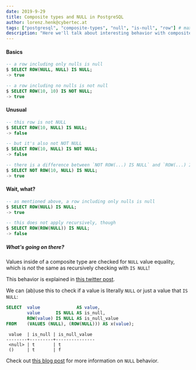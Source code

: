 ```yaml
---
date: 2019-9-29
title: Composite types and NULL in PostgreSQL
author: lorenz.henk@cybertec.at
tags: ["postgresql", "composite-types", "null", "is-null", "row"] # max. 10 tags; lowercase; dash-separated
description: "Here we'll talk about interesting behavior with composite types and NULL" # max. 300 chars.
---
```


#### Basics

```sql
-- a row including only nulls is null
$ SELECT ROW(NULL, NULL) IS NULL;
-> true

-- a row including no nulls is not null
$ SELECT ROW(10, 10) IS NOT NULL;
-> true
```

#### Unusual

```sql
-- this row is not NULL
$ SELECT ROW(10, NULL) IS NULL;
-> false

-- but it's also not NOT NULL
$ SELECT ROW(10, NULL) IS NOT NULL;
-> false

-- there is a difference between `NOT ROW(...) IS NULL` and `ROW(...) IS NOT NULL`
$ SELECT NOT ROW(10, NULL) IS NULL;
-> true
```

#### Wait, what?

```sql
-- as mentioned above, a row including only nulls is null
$ SELECT ROW(NULL) IS NULL;
-> true

-- this does not apply recursively, though
$ SELECT ROW(ROW(NULL)) IS NULL;
-> false
```

##### What's going on there?

Values inside of a composite type are checked for `NULL` value equality,
which is *not* the same as recursively checking with `IS NULL`!

This behavior is explained in [this twitter post](https://twitter.com/PavloGolub/status/1177511637902753795).

We can (ab)use this to check if a value is literally `NULL` or just a value that `IS NULL`:

```sql
SELECT  value              AS value,
        value      IS NULL AS is_null,
        ROW(value) IS NULL AS is_null_value
FROM    (VALUES (NULL), (ROW(NULL))) AS x(value);
```

```
 value  | is_null | is_null_value
--------+---------+---------------
 <null> | t       | t
 ()     | t       | f
```

Check out [this blog post](https://www.cybertec-postgresql.com/en/a-postgresql-story-about-null-is-null-null-and-not-null/) for more information on `NULL` behavior.
